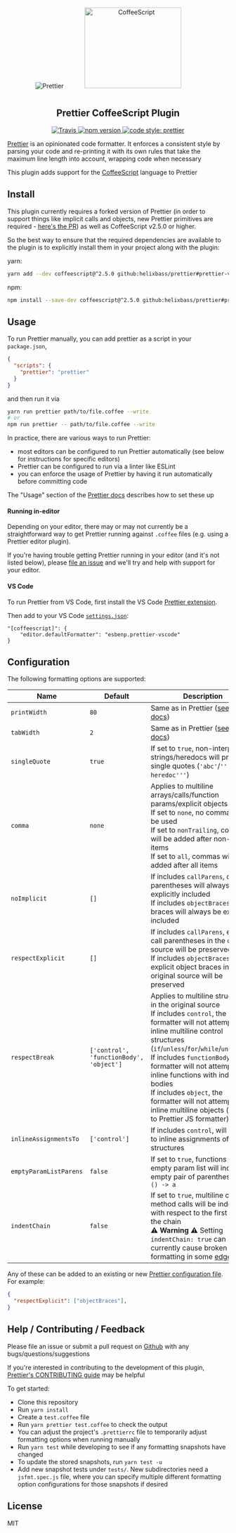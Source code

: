 <div align="center">
  <img alt="Prettier" src="https://raw.githubusercontent.com/prettier/prettier-logo/master/images/prettier-icon-light.png">
  <img alt="CoffeeScript" height="184" width="220" hspace="44" vspace="15" src="https://cdn.worldvectorlogo.com/logos/coffeescript.svg">
</div>

<h2 align="center">Prettier CoffeeScript Plugin</h2>

<p align="center">
  <a href="https://travis-ci.org/com/helixbass/prettier-plugin-coffeescript/">
    <img alt="Travis" src="https://img.shields.io/travis/com/helixbass/prettier-plugin-coffeescript.svg">
  </a>
  <a href="https://www.npmjs.com/package/prettier-plugin-coffeescript">
    <img alt="npm version" src="https://img.shields.io/npm/v/prettier-plugin-coffeescript.svg?style=flat-square">
  </a>
  <a href="#badge">
    <img alt="code style: prettier" src="https://img.shields.io/badge/code_style-prettier-ff69b4.svg?style=flat-square">
  </a>
</p>

[Prettier](https://prettier.io) is an opinionated code formatter. It enforces a consistent style by parsing your code and re-printing it with its own rules that take the maximum line length into account, wrapping code when necessary

This plugin adds support for the [CoffeeScript](https://coffeescript.org) language to Prettier

## Install
This plugin currently requires a forked version of Prettier (in order to support things like implicit calls and objects, new Prettier primitives are required - [here's the PR](https://github.com/prettier/prettier/pull/4462)) as well as CoffeeScript
v2.5.0 or higher.

So the best way to ensure that the required dependencies are available to the plugin is to explicitly install them in your project along with the plugin:

yarn:

```bash
yarn add --dev coffeescript@^2.5.0 github:helixbass/prettier#prettier-v2.1.0-dev.100-gitpkg prettier-plugin-coffeescript
```

npm:

```bash
npm install --save-dev coffeescript@^2.5.0 github:helixbass/prettier#prettier-v2.1.0-dev.100-gitpkg prettier-plugin-coffeescript
```

## Usage

To run Prettier manually, you can add prettier as a script in your `package.json`,

```json
{
  "scripts": {
    "prettier": "prettier"
  }
}
```

and then run it via

```bash
yarn run prettier path/to/file.coffee --write
# or
npm run prettier -- path/to/file.coffee --write
```

In practice, there are various ways to run Prettier:
- most editors can be configured to run Prettier automatically (see below for instructions for specific editors)
- Prettier can be configured to run via a linter like ESLint
- you can enforce the usage of Prettier by having it run automatically before committing code

The "Usage" section of the [Prettier docs](https://prettier.io/docs/en/precommit.html) describes how to set these up

#### Running in-editor

Depending on your editor, there may or may not currently be a straightforward way to get Prettier running against `.coffee` files (e.g. using a Prettier editor plugin).

If you're having trouble getting Prettier running in your editor (and it's not listed below), please [file an issue](https://github.com/helixbass/prettier-plugin-coffeescript/issues) and we'll try and help with support for your editor.

#### VS Code

To run Prettier from VS Code, first install the VS Code [Prettier extension](https://marketplace.visualstudio.com/items?itemName=esbenp.prettier-vscode).

Then add to your VS Code [`settings.json`](https://code.visualstudio.com/docs/getstarted/settings):

```
"[coffeescript]": {
    "editor.defaultFormatter": "esbenp.prettier-vscode"
}
```

## Configuration

The following formatting options are supported:

| Name           | Default      | Description                                                                                     |
| -------------- | ------------ | ----------------------------------------------------------------------------------------------- |
| `printWidth`   | `80`         | Same as in Prettier ([see prettier docs](https://prettier.io/docs/en/options.html#print-width)) |
| `tabWidth`      | `2`       | Same as in Prettier ([see prettier docs](https://prettier.io/docs/en/options.html#tab-width)) |
| `singleQuote`   | `true`    | If set to `true`, non-interpolated strings/heredocs will prefer single quotes (`'abc'`/`'''I'm a heredoc'''`) |
| `comma`         | `none`    | Applies to multiline arrays/calls/function params/explicit objects <br> If set to `none`, no commas will be used <br> If set to `nonTrailing`, commas will be added after non-last items <br> If set to `all`, commas will be added after all items |
| `noImplicit`    | `[]`      | If includes `callParens`, call parentheses will always be explicitly included <br> If includes `objectBraces`, object braces will always be explicitly included |
| `respectExplicit` | `[]`    | If includes `callParens`, explicit call parentheses in the original source will be preserved <br> If includes `objectBraces`, explicit object braces in the original source will be preserved |
| `respectBreak`    | `['control', 'functionBody', 'object']` | Applies to multiline structures in the original source <br> If includes `control`, the formatter will not attempt to inline multiline control structures (`if`/`unless`/`for`/`while`/`until`/`try`) <br> If includes `functionBody`, the formatter will not attempt to inline functions with indented bodies <br> If includes `object`, the formatter will not attempt to inline multiline objects (similar to Prettier JS formatter) |
| `inlineAssignmentsTo` | `['control']` | If includes `control`, will attempt to inline assignments of control structures |
| `emptyParamListParens` | `false`      | If set to `true`, functions with an empty param list will include an empty pair of parentheses eg `() -> a` |
| `indentChain`         | `false`       | If set to `true`, multiline chained method calls will be indented with respect to the first line of the chain <br> **:warning: Warning :warning:** Setting `indentChain: true` can currently cause broken formatting in some [edge cases](https://github.com/helixbass/prettier-plugin-coffeescript/issues/54) |

Any of these can be added to an existing or new [Prettier configuration
file](https://prettier.io/docs/en/configuration.html). For example:

```json
{
  "respectExplicit": ["objectBraces"],
}
```

## Help / Contributing / Feedback

Please file an issue or submit a pull request on [Github](https://github.com/helixbass/prettier-plugin-coffeescript) with any bugs/questions/suggestions

If you're interested in contributing to the development of this plugin, [Prettier's CONTRIBUTING guide](https://github.com/prettier/prettier/blob/master/CONTRIBUTING.md) may be helpful

To get started:

- Clone this repository
- Run `yarn install`
- Create a `test.coffee` file
- Run `yarn prettier test.coffee` to check the output
- You can adjust the project's `.prettierrc` file to temporarily adjust formatting options when running manually
- Run `yarn test` while developing to see if any formatting snapshots have changed
- To update the stored snapshots, run `yarn test -u`
- Add new snapshot tests under `tests/`. New subdirectories need a `jsfmt.spec.js` file, where you can specify multiple different formatting option configurations for those snapshots if desired

## License

MIT
